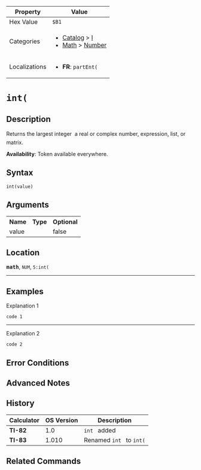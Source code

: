 | Property      | Value |
|---------------|-------|
| Hex Value     | `$B1`|
| Categories    | <ul><li>[Catalog](<../categories/Catalog.md>) > [I](<../categories/Catalog.md#I>)</li><li>[Math](<../categories/Math.md>) > [Number](<../categories/Math.md#Number>)</li></ul> |
| Localizations | <ul><li><b>FR</b>: `partEnt(`</li></ul> |

# `int(`

## Description
Returns the largest integer  a real or complex number, expression, list, or matrix.


<b>Availability</b>: Token available everywhere.

## Syntax
`int(value)`

## Arguments
<table>
<tr><th>Name</th><th>Type</th><th>Optional</th></tr>

<tr><td>value</td><td></td><td>false</td></tr>

</table>

## Location
<tt><kbd><b>math</b></kbd></tt>, `NUM`, `5:int(`
<hr>

## Examples

Explanation 1
```ti-basic
code 1
```
---
Explanation 2
```ti-basic
code 2
```

## Error Conditions


## Advanced Notes


## History
| Calculator | OS Version | Description |
|------------|------------|-------------|
| <b>TI-82</b> | 1.0 | `int ` added
| <b>TI-83</b> | 1.010 | Renamed `int ` to `int(`

## Related Commands

    